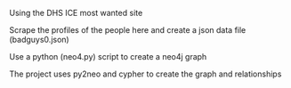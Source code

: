Using the DHS ICE most wanted site

Scrape the profiles of the people here and create a json data file (badguys0.json)

Use a python (neo4.py) script to create a neo4j graph

The project uses py2neo and cypher to create the graph and relationships

